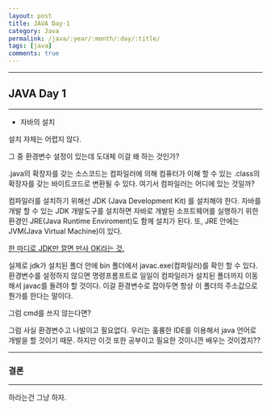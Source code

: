 ```yaml
---
layout: post
title: JAVA Day-1
category: Java
permalink: /java/:year/:month/:day/:title/
tags: [java]
comments: true
---
```


---

## JAVA Day 1

---

- 자바의 설치

설치 자체는 어렵지 않다.

그 중 환경변수 설정이 있는데 도대체 이걸 왜 하는 것인가?

.java의 확장자를 갖는 소스코드는 컴파일러에 의해 컴퓨터가 이해 할 수 있는 .class의 확장자를 갖는 바이트코드로 변환될 수 있다. 여기서 컴파일러는 어디에 있는 것일까?

컴파일러를 설치하기 위해선 JDK (Java Development Kit) 를 설치해야 한다. 자바를 개발 할 수 있는 JDK 개발도구를 설치하면 자바로 개발된 소프트웨어를 실행하기 위한 환경인 JRE(Java Runtime Enviroment)도 함께 설치가 된다. 또, JRE 안에는 JVM(Java Virtual Machine)이 있다.

<u>한 마디로 JDK만 깔면 만사 OK라는 것.</u>

실제로 jdk가 설치된 폴더 안에 bin 폴더에서 javac.exe(컴파일러)를 확인 할 수 있다. 환경변수를 설정하지 않으면 명령프롬프트로 일일이 컴파일러가 설치된 폴더까지 이동해서 javac를 돌려야 할 것이다. 이걸 환경변수로 잡아두면 항상 이 폴더의 주소값으로 뭔가를 한다는 말이다.

그럼 cmd를 쓰지 않는다면?

그럼 사실 환경변수고 나발이고 필요없다. 우리는 훌륭한 IDE를 이용해서 java 언어로 개발을 할 것이기 때문. 하지만 이것 또한 공부이고 필요한 것이니깐 배우는 것이겠지??

---

### 결론

---

하라는건 그냥 하자.
